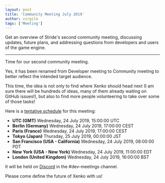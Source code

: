 ```yaml
---
layout: post
title: 'Community Meeting July 2019'
author: virgile
tags: ['Meeting']
---
```


Get an overview of Stride's second community meeting, discussing updates, future plans, and addressing questions from developers and users of the game engine.

---

Time for our second community meeting.

Yes, it has been renamed from Developer meeting to Community meeting to better reflect the intended target audience.

This time, the idea is not only to find where Xenko should head next (I am sure there will be hundreds of ideas, many of them already waiting on GitHub issues!), but also to find more people volunteering to take over some of those tasks!

Here is a [tentative schedule](https://www.timeanddate.com/worldclock/converted.html?iso=20190724T15&p1=0&p2=37&p3=195&p4=248&p5=224&p6=179&p7=136) for this meeting:

* **UTC (GMT)** Wednesday, 24 July 2019, 15:00:00	UTC
* **Berlin (Germany)** Wednesday, 24 July 2019, 17:00:00	CEST
* **Paris (France)** Wednesday, 24 July 2019, 17:00:00	CEST
* **Tokyo (Japan)** Thursday, 25 July 2019, 00:00:00	JST
* **San Francisco (USA - California)** Wednesday, 24 July 2019, 08:00:00	PDT
* **New York (USA - New York)** Wednesday, 24 July 2019, 11:00:00	EDT
* **London (United Kingdom)** Wednesday, 24 July 2019, 16:00:00	BST

It will be held on [Discord](https://discord.gg/f6aerfE) in the #dev-meetings channel.

Please come define the future of Xenko with us!
